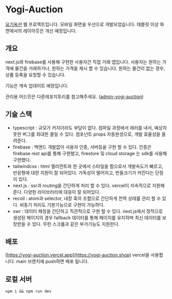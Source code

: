 # Yogi-Auction  
[요기옥션](https://yogi-auction.shop) 웹 프로젝트입니다. 모바일 화면을 우선으로 개발되었습니다. 태블릿 이상 화면에서의 레이아웃은 개선 예정입니다.

## 개요
next.js와 firebase를 사용해 구현한 사용자간 직접 거래 앱입니다. 사용자는 원하는 가격에 물건을 거래하거나, 원하는 가격을 제시 할 수 있습니다. 원하는 물건이 없는 경우, 상품 등록을 요청할 수 있습니다.  

기능은 계속 업데이트 예정입니다.  

관리용 어드민은 다른레포지토리를 참고해주세요. ([admin-yogi-auction](https://github.com/lee-donghyun/admin-yogi-auction))


## 기술 스택
- typescript : 규모가 커지더라도 부담이 없다. 컴파일 과정에서 에러를 내서, 예상치 못한 버그를 최대한 줄일 수 있다. 컴포넌트 props 자동완성으로, 개발 효율성을 올려준다.
- firebase : 백엔드 개발없이 사용자 인증, 서버등을 구현 할 수 있다. 인증은 firebase rest api를 통해 구현했고, firestore 및 cloud storage 는 sdk를 사용해 구현했다.
- tailwindcss : html 엘리먼트와 한 곳에서 스타일을 함으로서 개발속도가 빠르고, 반응형에 대한 지원이 잘 되어있다. 가독성이 떨어지고, 번들크기가 커진다는 단점이 있다.
- next.js : ssr과 routing을 간단하게 처리 할 수 있다. vercel이 지속적으로 지원해준다. 다양한 라이브러리에 대응이 잘 되어있다.
- recoil : atom과 selector, 내장 훅의 조합으로 간단하게 전역 상태를 관리 할 수 있다. 비동기 처리도 기본기능으로 구현이 가능하다.
- swr : 데이터 페칭을 간단하고 직관적으로 구현 할 수 있다. next.js에서 정적으로 생성된 페이지의 경우 fallback 데이터를 통해 페이지를 유지하며 최신 데이터를 보장받을 수 있다. 무한 스크롤과 같은 부가기능도 지원한다.


## 배포
[https://yogi-auction.vercel.app](https://yogi-auction.shop)
vercel을 사용합니다. main 브랜치에 push하면 배포 됩니다.

## 로컬 서버
```
npm i && npm run dev
```
